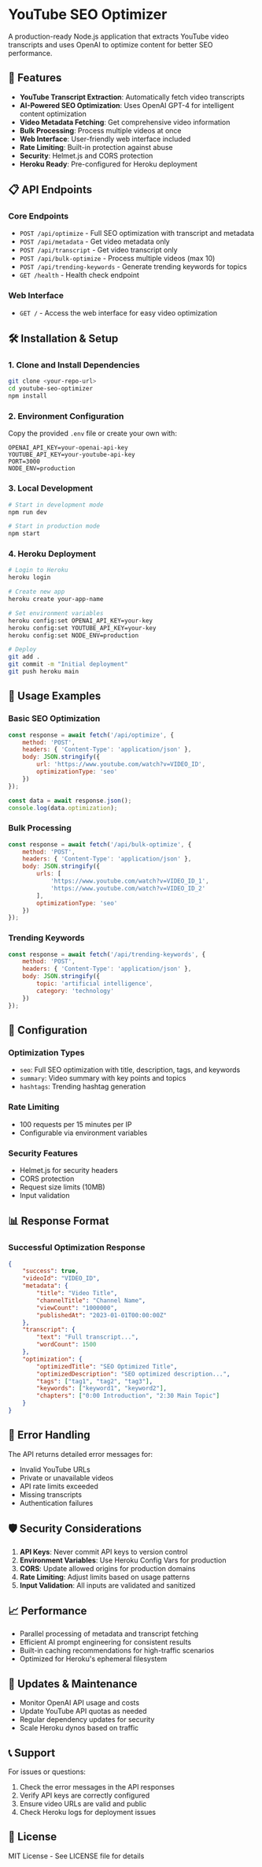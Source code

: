 # YouTube SEO Optimizer

A production-ready Node.js application that extracts YouTube video transcripts and uses OpenAI to optimize content for better SEO performance.

## 🚀 Features

- **YouTube Transcript Extraction**: Automatically fetch video transcripts
- **AI-Powered SEO Optimization**: Uses OpenAI GPT-4 for intelligent content optimization
- **Video Metadata Fetching**: Get comprehensive video information
- **Bulk Processing**: Process multiple videos at once
- **Web Interface**: User-friendly web interface included
- **Rate Limiting**: Built-in protection against abuse
- **Security**: Helmet.js and CORS protection
- **Heroku Ready**: Pre-configured for Heroku deployment

## 📋 API Endpoints

### Core Endpoints
- `POST /api/optimize` - Full SEO optimization with transcript and metadata
- `POST /api/metadata` - Get video metadata only
- `POST /api/transcript` - Get video transcript only
- `POST /api/bulk-optimize` - Process multiple videos (max 10)
- `POST /api/trending-keywords` - Generate trending keywords for topics
- `GET /health` - Health check endpoint

### Web Interface
- `GET /` - Access the web interface for easy video optimization

## 🛠️ Installation & Setup

### 1. Clone and Install Dependencies
```bash
git clone <your-repo-url>
cd youtube-seo-optimizer
npm install
```

### 2. Environment Configuration
Copy the provided `.env` file or create your own with:
```env
OPENAI_API_KEY=your-openai-api-key
YOUTUBE_API_KEY=your-youtube-api-key
PORT=3000
NODE_ENV=production
```

### 3. Local Development
```bash
# Start in development mode
npm run dev

# Start in production mode
npm start
```

### 4. Heroku Deployment
```bash
# Login to Heroku
heroku login

# Create new app
heroku create your-app-name

# Set environment variables
heroku config:set OPENAI_API_KEY=your-key
heroku config:set YOUTUBE_API_KEY=your-key
heroku config:set NODE_ENV=production

# Deploy
git add .
git commit -m "Initial deployment"
git push heroku main
```

## 📝 Usage Examples

### Basic SEO Optimization
```javascript
const response = await fetch('/api/optimize', {
    method: 'POST',
    headers: { 'Content-Type': 'application/json' },
    body: JSON.stringify({
        url: 'https://www.youtube.com/watch?v=VIDEO_ID',
        optimizationType: 'seo'
    })
});

const data = await response.json();
console.log(data.optimization);
```

### Bulk Processing
```javascript
const response = await fetch('/api/bulk-optimize', {
    method: 'POST',
    headers: { 'Content-Type': 'application/json' },
    body: JSON.stringify({
        urls: [
            'https://www.youtube.com/watch?v=VIDEO_ID_1',
            'https://www.youtube.com/watch?v=VIDEO_ID_2'
        ],
        optimizationType: 'seo'
    })
});
```

### Trending Keywords
```javascript
const response = await fetch('/api/trending-keywords', {
    method: 'POST',
    headers: { 'Content-Type': 'application/json' },
    body: JSON.stringify({
        topic: 'artificial intelligence',
        category: 'technology'
    })
});
```

## 🔧 Configuration

### Optimization Types
- `seo`: Full SEO optimization with title, description, tags, and keywords
- `summary`: Video summary with key points and topics
- `hashtags`: Trending hashtag generation

### Rate Limiting
- 100 requests per 15 minutes per IP
- Configurable via environment variables

### Security Features
- Helmet.js for security headers
- CORS protection
- Request size limits (10MB)
- Input validation

## 📊 Response Format

### Successful Optimization Response
```json
{
    "success": true,
    "videoId": "VIDEO_ID",
    "metadata": {
        "title": "Video Title",
        "channelTitle": "Channel Name",
        "viewCount": "1000000",
        "publishedAt": "2023-01-01T00:00:00Z"
    },
    "transcript": {
        "text": "Full transcript...",
        "wordCount": 1500
    },
    "optimization": {
        "optimizedTitle": "SEO Optimized Title",
        "optimizedDescription": "SEO optimized description...",
        "tags": ["tag1", "tag2", "tag3"],
        "keywords": ["keyword1", "keyword2"],
        "chapters": ["0:00 Introduction", "2:30 Main Topic"]
    }
}
```

## 🚨 Error Handling

The API returns detailed error messages for:
- Invalid YouTube URLs
- Private or unavailable videos
- API rate limits exceeded
- Missing transcripts
- Authentication failures

## 🛡️ Security Considerations

1. **API Keys**: Never commit API keys to version control
2. **Environment Variables**: Use Heroku Config Vars for production
3. **CORS**: Update allowed origins for production domains
4. **Rate Limiting**: Adjust limits based on usage patterns
5. **Input Validation**: All inputs are validated and sanitized

## 📈 Performance

- Parallel processing of metadata and transcript fetching
- Efficient AI prompt engineering for consistent results
- Built-in caching recommendations for high-traffic scenarios
- Optimized for Heroku's ephemeral filesystem

## 🔄 Updates & Maintenance

- Monitor OpenAI API usage and costs
- Update YouTube API quotas as needed
- Regular dependency updates for security
- Scale Heroku dynos based on traffic

## 📞 Support

For issues or questions:
1. Check the error messages in the API responses
2. Verify API keys are correctly configured
3. Ensure video URLs are valid and public
4. Check Heroku logs for deployment issues

## 📄 License

MIT License - See LICENSE file for details
